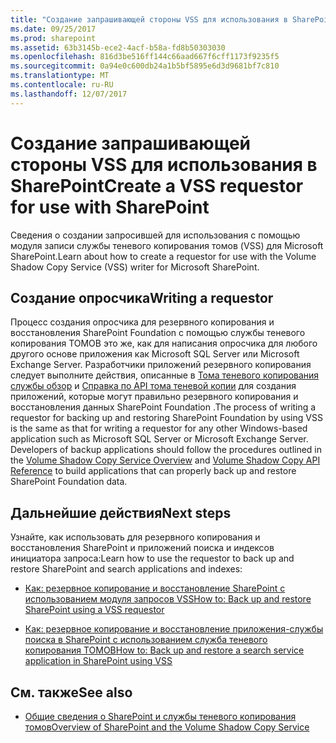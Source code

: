 ```yaml
---
title: "Создание запрашивающей стороны VSS для использования в SharePoint"
ms.date: 09/25/2017
ms.prod: sharepoint
ms.assetid: 63b3145b-ece2-4acf-b58a-fd8b50303030
ms.openlocfilehash: 816d3be516ff144c66aad667f6cff1173f9235f5
ms.sourcegitcommit: 0a94e0c600db24a1b5bf5895e6d3d9681bf7c810
ms.translationtype: MT
ms.contentlocale: ru-RU
ms.lasthandoff: 12/07/2017
---
```

# <a name="create-a-vss-requestor-for-use-with-sharepoint"></a><span data-ttu-id="28ca6-102">Создание запрашивающей стороны VSS для использования в SharePoint</span><span class="sxs-lookup"><span data-stu-id="28ca6-102">Create a VSS requestor for use with SharePoint</span></span>

<span data-ttu-id="28ca6-103">Сведения о создании запросившей для использования с помощью модуля записи службы теневого копирования томов (VSS) для Microsoft SharePoint.</span><span class="sxs-lookup"><span data-stu-id="28ca6-103">Learn about how to create a requestor for use with the Volume Shadow Copy Service (VSS) writer for Microsoft SharePoint.</span></span>

## <a name="writing-a-requestor"></a><span data-ttu-id="28ca6-104">Создание опросчика</span><span class="sxs-lookup"><span data-stu-id="28ca6-104">Writing a requestor</span></span>

<span data-ttu-id="28ca6-p101">Процесс создания опросчика для резервного копирования и восстановления SharePoint Foundation с помощью службы теневого копирования ТОМОВ это же, как для написания опросчика для любого другого основе приложения как Microsoft SQL Server или Microsoft Exchange Server. Разработчики приложений резервного копирования следует выполните действия, описанные в  [Тома теневого копирования службы обзор](http://msdn.microsoft.com/en-us/library/aa384649%28VS.85%29.aspx) и [Справка по API тома теневой копии](http://msdn.microsoft.com/en-us/library/aa384648%28VS.85%29.aspx) для создания приложений, которые могут правильно резервного копирования и восстановления данных SharePoint Foundation .</span><span class="sxs-lookup"><span data-stu-id="28ca6-p101">The process of writing a requestor for backing up and restoring SharePoint Foundation by using VSS is the same as that for writing a requestor for any other Windows-based application such as Microsoft SQL Server or Microsoft Exchange Server. Developers of backup applications should follow the procedures outlined in the  [Volume Shadow Copy Service Overview](http://msdn.microsoft.com/en-us/library/aa384649%28VS.85%29.aspx) and [Volume Shadow Copy API Reference](http://msdn.microsoft.com/en-us/library/aa384648%28VS.85%29.aspx) to build applications that can properly back up and restore SharePoint Foundation data.</span></span>
  
    
    

## <a name="next-steps"></a><span data-ttu-id="28ca6-107">Дальнейшие действия</span><span class="sxs-lookup"><span data-stu-id="28ca6-107">Next steps</span></span>
<span data-ttu-id="28ca6-108"><a name="Next"> </a></span><span class="sxs-lookup"><span data-stu-id="28ca6-108"></span></span>

<span data-ttu-id="28ca6-109">Узнайте, как использовать для резервного копирования и восстановления SharePoint и приложений поиска и индексов инициатора запроса:</span><span class="sxs-lookup"><span data-stu-id="28ca6-109">Learn how to use the requestor to back up and restore SharePoint and search applications and indexes:</span></span>
  
    
    

-  [<span data-ttu-id="28ca6-110">Как: резервное копирование и восстановление SharePoint с использованием модуля запросов VSS</span><span class="sxs-lookup"><span data-stu-id="28ca6-110">How to: Back up and restore SharePoint using a VSS requestor</span></span>](how-to-back-up-and-restore-sharepoint-using-a-vss-requestor.md)
    
  
-  [<span data-ttu-id="28ca6-111">Как: резервное копирование и восстановление приложения-службы поиска в SharePoint с использованием служба теневого копирования ТОМОВ</span><span class="sxs-lookup"><span data-stu-id="28ca6-111">How to: Back up and restore a search service application in SharePoint using VSS</span></span>](how-to-back-up-and-restore-a-search-service-application-in-sharepoint-using.md)
    
  

## <a name="see-also"></a><span data-ttu-id="28ca6-112">См. также</span><span class="sxs-lookup"><span data-stu-id="28ca6-112">See also</span></span>
<span data-ttu-id="28ca6-113"><a name="bk_addresources"> </a></span><span class="sxs-lookup"><span data-stu-id="28ca6-113"></span></span>


-  [<span data-ttu-id="28ca6-114">Общие сведения о SharePoint и службы теневого копирования томов</span><span class="sxs-lookup"><span data-stu-id="28ca6-114">Overview of SharePoint and the Volume Shadow Copy Service</span></span>](overview-of-sharepoint-and-the-volume-shadow-copy-service.md)
    
  

